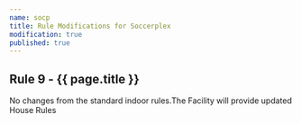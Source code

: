 ```yaml
---
name: socp
title: Rule Modifications for Soccerplex
modification: true
published: true
---
```



## Rule 9 - {{ page.title }}

No changes from the standard indoor rules.The Facility will provide updated House Rules
